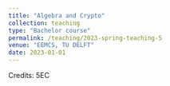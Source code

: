 ```yaml
---
title: "Algebra and Crypto"
collection: teaching
type: "Bachelor course"
permalink: /teaching/2023-spring-teaching-5
venue: "EEMCS, TU DELFT"
date: 2023-01-01
---
```


Credits: 5EC

